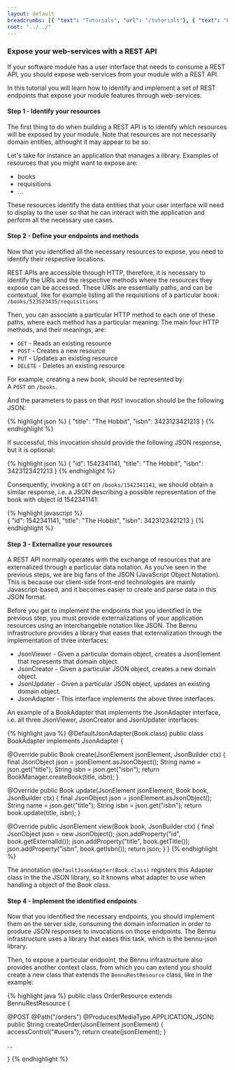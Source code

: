 ```yaml
---
layout: default
breadcrumbs: [{ "text": "Tutorials", "url": "/tutorials"}, { "text": "Expose your web-services with a REST API", "url": "/tutorials/expose-your-web-services-with-a-rest-api/" }]
root: "../../"
---
```


### Expose your web-services with a REST API

If your software module has a user interface that needs to consume a REST API, you should expose web-services from your module with a REST API.

In this tutorial you will learn how to identify and implement a set of REST endpoints that expose your module features through web-services.

#### Step 1 - Identify your resources

The first thing to do when building a REST API is to identify which resources will be exposed by your module. Note that resources are not necessarily
domain entities, althought it may appear to be so.

Let's take for instance an application that manages a library. Examples of resources that you might want to expose are:
* books   
* requisitions   
* ...

These resources identify the data entities that your user interface will need to display to the user so that he can interact with the application and perform all the necessary use cases.

#### Step 2 - Define your endpoints and methods

Now that you identified all the necessary resources to expose, you need to identify their respective locations.

REST APIs are accessible through HTTP, therefore, it is necessary to identify the URIs and the respective methods where the resources they expose can be accessed. These URIs are essentially paths, and can be contextual, like for example listing all the requisitions of a particular book:
```/books/523523435/requisitions```

Then, you can associate a particular HTTP method to each one of these paths, where each method has a particular meaning:
The main four HTTP methods, and their meanings, are:
* ```GET``` - Reads an existing resource
* ```POST``` - Creates a new resource
* ```PUT``` - Updates an existing resource
* ```DELETE``` - Deletes an existing resource

For example, creating a new book, should be represented by:   
A ```POST``` on ```/books```.

And the parameters to pass on that ```POST``` invocation should be the following JSON:

{% highlight json %}
{
  "title": "The Hobbit",
  "isbn": 3423123421213
}
{% endhighlight %}

If successful, this invocation should provide the following JSON response, but it is optional:
	
{% highlight json %}
{
  "id": 1542341141,
  "title": "The Hobbit",
  "isbn": 3423123421213
}
{% endhighlight %}

Consequently, invoking a ```GET``` on ```/books/1542341141```, we should obtain a similar response, i.e. a JSON describing a possible representation of the book with object id 1542341141:

{% highlight javascript %}	
{
  "id": 1542341141,
  "title": "The Hobbit",
  "isbn": 3423123421213
}
{% endhighlight %}

#### Step 3 - Externalize your resources

A REST API normally operates with the exchange of resources that are externalized through a particular data notation. As you've seen in the previous steps, we are big fans of the JSON (JavaScript Object Notation). This is because our client-side front-end technologies are mainly Javascript-based, and it becomes easier to create and parse data in this JSON format.

Before you get to implement the endpoints that you identified in the previous step, you must provide externalizations of your application resources using an interchangeble notation like JSON. The Bennu infrastructure provides a library that eases that externalization through the implementation of three interfaces:
* JsonViewer - Given a particular domain object, creates a JsonElement that represents that domain object.
* JsonCreator - Given a particular JSON object, creates a new domain object.
* JsonUpdater - Given a particular JSON object, updates an existing domain object.
* JsonAdapter - This interface implements the above three interfaces.

An example of a BookAdapter that implements the JsonAdapter interface, i.e. all three JsonViewer, JsonCreator and JsonUpdater interfaces:

{% highlight java %}
@DefaultJsonAdapter(Book.class)
public class BookAdapter implements JsonAdapter<Book> {

  @Override
  public Book create(JsonElement jsonElement, JsonBuilder ctx) {
    final JsonObject json = jsonElement.asJsonObject();
    String name = json.get("title");
    String isbn = json.get("isbn");
    return BookManager.createBook(title, isbn);
  }


  @Override
  public Book update(JsonElement jsonElement, Book book, JsonBuilder ctx) {
    final JsonObject json = jsonElement.asJsonObject();
    String name = json.get("title");
    String isbn = json.get("isbn");
    return book.update(title, isbn);
  }
		
  @Override
  public JsonElement view(Book book, JsonBuilder ctx) {
    final JsonObject json = new JsonObject();
    json.addProperty("id", book.getExternalId());
    json.addProperty("title", book.getTitle());
    json.addProperty("isbn", book.getIsbn());
    return json;
  }
}
{% endhighlight %}

The annotation ```@DefaultJsonAdapter(Book.class)``` registers this Adapter class in the the JSON library, so it knowns what adapter to use when handling a object of the Book class.

#### Step 4 - Implement the identified endpoints

Now that you identified the necessary endpoints, you should implement them on the server side, consuming the domain information in order to produce JSON responses to invocations on those endpoints. The Bennu infrastructure uses a library that eases this task, which is the bennu-json library.

Then, to expose a particular endpoint, the Bennu infrastructure also provides another context class, from which you can extend you should create a new class that extends the ```BennuRestResource``` class, like in the example:

{% highlight java %}
public class OrderResource extends BennuRestResource {

  @POST
  @Path("/orders")
  @Produces(MediaType.APPLICATION_JSON)
  public String createOrder(JsonElement jsonElement) {
    accessControl("#users");
    return create(jsonElement);
  }

  ...

}
{% endhighlight %}

[Semantic Versioning]: http://semver.org/